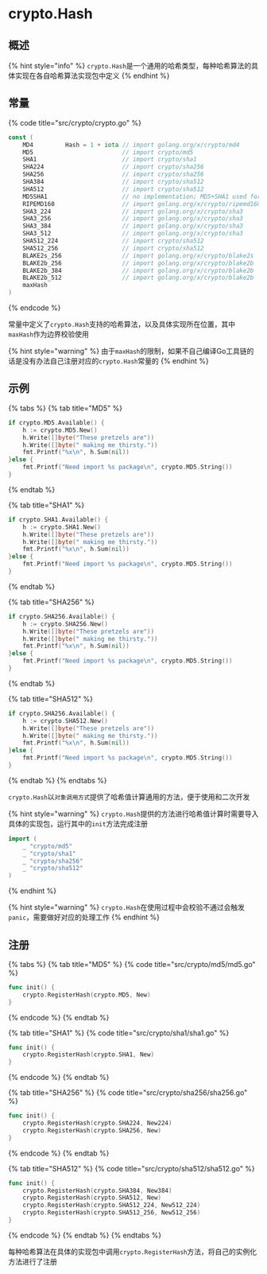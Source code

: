 # crypto.Hash

## 概述

{% hint style="info" %}
`crypto.Hash`是一个通用的哈希类型，每种哈希算法的具体实现在各自哈希算法实现包中定义
{% endhint %}

## 常量

{% code title="src/crypto/crypto.go" %}
```go
const (
    MD4         Hash = 1 + iota // import golang.org/x/crypto/md4
    MD5                         // import crypto/md5
    SHA1                        // import crypto/sha1
    SHA224                      // import crypto/sha256
    SHA256                      // import crypto/sha256
    SHA384                      // import crypto/sha512
    SHA512                      // import crypto/sha512
    MD5SHA1                     // no implementation; MD5+SHA1 used for TLS RSA
    RIPEMD160                   // import golang.org/x/crypto/ripemd160
    SHA3_224                    // import golang.org/x/crypto/sha3
    SHA3_256                    // import golang.org/x/crypto/sha3
    SHA3_384                    // import golang.org/x/crypto/sha3
    SHA3_512                    // import golang.org/x/crypto/sha3
    SHA512_224                  // import crypto/sha512
    SHA512_256                  // import crypto/sha512
    BLAKE2s_256                 // import golang.org/x/crypto/blake2s
    BLAKE2b_256                 // import golang.org/x/crypto/blake2b
    BLAKE2b_384                 // import golang.org/x/crypto/blake2b
    BLAKE2b_512                 // import golang.org/x/crypto/blake2b
    maxHash
)
```
{% endcode %}

常量中定义了`crypto.Hash`支持的哈希算法，以及具体实现所在位置，其中`maxHash`作为边界校验使用

{% hint style="warning" %}
由于`maxHash`的限制，如果不自己编译Go工具链的话是没有办法自己注册对应的`crypto.Hash`常量的
{% endhint %}

## 示例

{% tabs %}
{% tab title="MD5" %}
```go
if crypto.MD5.Available() {
    h := crypto.MD5.New()
    h.Write([]byte("These pretzels are"))
    h.Write([]byte(" making me thirsty."))
    fmt.Printf("%x\n", h.Sum(nil))
}else {
    fmt.Printf("Need import %s package\n", crypto.MD5.String())
}
```
{% endtab %}

{% tab title="SHA1" %}
```go
if crypto.SHA1.Available() {
    h := crypto.SHA1.New()
    h.Write([]byte("These pretzels are"))
    h.Write([]byte(" making me thirsty."))
    fmt.Printf("%x\n", h.Sum(nil))
}else {
    fmt.Printf("Need import %s package\n", crypto.MD5.String())
}
```
{% endtab %}

{% tab title="SHA256" %}
```go
if crypto.SHA256.Available() {
    h := crypto.SHA256.New()
    h.Write([]byte("These pretzels are"))
    h.Write([]byte(" making me thirsty."))
    fmt.Printf("%x\n", h.Sum(nil))
}else {
    fmt.Printf("Need import %s package\n", crypto.MD5.String())
}
```
{% endtab %}

{% tab title="SHA512" %}
```go
if crypto.SHA256.Available() {
    h := crypto.SHA512.New()
    h.Write([]byte("These pretzels are"))
    h.Write([]byte(" making me thirsty."))
    fmt.Printf("%x\n", h.Sum(nil))
}else {
    fmt.Printf("Need import %s package\n", crypto.MD5.String())
}
```
{% endtab %}
{% endtabs %}

`crypto.Hash`以`对象调用方式`提供了哈希值计算通用的方法，便于使用和二次开发

{% hint style="warning" %}
`crypto.Hash`提供的方法进行哈希值计算时需要导入具体的实现包，运行其中的`init`方法完成注册
```go
import (
    _ "crypto/md5"
    _ "crypto/sha1"
    _ "crypto/sha256"
    _ "crypto/sha512"
)

```
{% endhint %}

{% hint style="warning" %}
`crypto.Hash`在使用过程中会校验不通过会触发`panic`，需要做好对应的处理工作
{% endhint %}

## 注册

{% tabs %}
{% tab title="MD5" %}
{% code title="src/crypto/md5/md5.go" %}
```go
func init() {
    crypto.RegisterHash(crypto.MD5, New)
}
```
{% endcode %}
{% endtab %}

{% tab title="SHA1" %}
{% code title="src/crypto/sha1/sha1.go" %}
```go
func init() {
    crypto.RegisterHash(crypto.SHA1, New)
}
```
{% endcode %}
{% endtab %}

{% tab title="SHA256" %}
{% code title="src/crypto/sha256/sha256.go" %}
```go
func init() {
    crypto.RegisterHash(crypto.SHA224, New224)
    crypto.RegisterHash(crypto.SHA256, New)
}
```
{% endcode %}
{% endtab %}

{% tab title="SHA512" %}
{% code title="src/crypto/sha512/sha512.go" %}
```go
func init() {
    crypto.RegisterHash(crypto.SHA384, New384)
    crypto.RegisterHash(crypto.SHA512, New)
    crypto.RegisterHash(crypto.SHA512_224, New512_224)
    crypto.RegisterHash(crypto.SHA512_256, New512_256)
}
```
{% endcode %}
{% endtab %}
{% endtabs %}

每种哈希算法在具体的实现包中调用`crypto.RegisterHash`方法，将自己的实例化方法进行了注册
